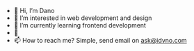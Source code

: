 - 👋 Hi, I’m Dano
- 👀 I’m interested in web development and design
- 🌱 I’m currently learning frontend development
- 💞️
- 📫 How to reach me? Simple, send email on ask@idvno.com

<!---
Dvno78/Dvno78 is a ✨ special ✨ repository because its `README.md` (this file) appears on your GitHub profile.
You can click the Preview link to take a look at your changes.
--->

